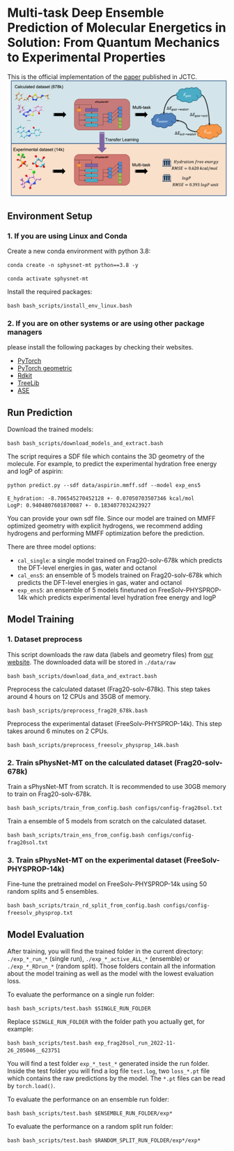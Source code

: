 # Multi-task Deep Ensemble Prediction of Molecular Energetics in Solution: From Quantum Mechanics to Experimental Properties

This is the official implementation of the [paper](https://pubs.acs.org/doi/full/10.1021/acs.jctc.2c01024) published in JCTC.
![](figures/toc.png)

## Environment Setup

### 1. If you are using Linux and Conda

Create a new conda environment with python 3.8:

`conda create -n sphysnet-mt python==3.8 -y`

`conda activate sphysnet-mt`

Install the required packages:

`bash bash_scripts/install_env_linux.bash`

### 2. If you are on other systems or are using other package managers

 please install the following packages by checking their websites.

- [PyTorch](https://pytorch.org/)
- [PyTorch geometric](https://pytorch-geometric.readthedocs.io/en/latest/notes/installation.html)
- [Rdkit](https://www.rdkit.org/docs/Install.html)
- [TreeLib](https://pypi.org/project/treelib/)
- [ASE](https://pypi.org/project/ase/)

## Run Prediction

Download the trained models:

`bash bash_scripts/download_models_and_extract.bash`

The script requires a SDF file which contains the 3D geometry of the molecule. For example, to predict the experimental hydration free energy and logP of aspirin:

`python predict.py --sdf data/aspirin.mmff.sdf --model exp_ens5`


```
E_hydration: -8.706545270452128 +- 0.07050703507346 kcal/mol
LogP: 0.9404807601870087 +- 0.1834077032423927
```

You can provide your own sdf file. Since our model are trained on MMFF optimized geometry with explicit hydrogens, we recommend adding hydrogens and performing MMFF optimization before the prediction.

There are three model options:

- `cal_single`: a single model trained on Frag20-solv-678k which predicts the DFT-level energies in gas, water and octanol
- `cal_ens5`: an ensemble of 5 models trained on Frag20-solv-678k which predicts the DFT-level energies in gas, water and octanol
- `exp_ens5`: an ensemble of 5 models finetuned on FreeSolv-PHYSPROP-14k which predicts experimental level hydration free energy and logP

## Model Training

### 1. Dataset preprocess

This script downloads the raw data (labels and geometry files) from [our website](https://yzhang.hpc.nyu.edu/IMA/). The downloaded data will be stored in `./data/raw`

`bash bash_scripts/download_data_and_extract.bash`

Preprocess the calculated dataset (Frag20-solv-678k). This step takes around 4 hours on 12 CPUs and 35GB of memory.

`bash bash_scripts/preprocess_frag20_678k.bash`

Preprocess the experimental dataset (FreeSolv-PHYSPROP-14k). This step takes around 6 minutes on 2 CPUs.

`bash bash_scripts/preprocess_freesolv_physprop_14k.bash`

### 2. Train sPhysNet-MT on the calculated dataset (Frag20-solv-678k)

Train a sPhysNet-MT from scratch. It is recommended to use 30GB memory to train on Frag20-solv-678k.

`bash bash_scripts/train_from_config.bash configs/config-frag20sol.txt`

Train a ensemble of 5 models from scratch on the calculated dataset.

`bash bash_scripts/train_ens_from_config.bash configs/config-frag20sol.txt`

### 3. Train sPhysNet-MT on the experimental dataset (FreeSolv-PHYSPROP-14k)

Fine-tune the pretrained model on FreeSolv-PHYSPROP-14k using 50 random splits and 5 ensembles.

`bash bash_scripts/train_rd_split_from_config.bash configs/config-freesolv_physprop.txt`

## Model Evaluation

After training, you will find the trained folder in the current directory: `./exp_*_run_*` (single run), `./exp_*_active_ALL_*` (ensemble) or `./exp_*_RDrun_*` (random split). Those folders contain all the information about the model training as well as the model with the lowest evaluation loss. 

To evaluate the performance on a single run folder:

`bash bash_scripts/test.bash $SINGLE_RUN_FOLDER`

Replace `$SINGLE_RUN_FOLDER` with the folder path you actually get, for example:

`bash bash_scripts/test.bash exp_frag20sol_run_2022-11-26_205046__623751`

You will find a test folder `exp_*_test_*` generated inside the run folder. Inside the test folder you will find a log file `test.log`, two `loss_*.pt` file which contains the raw predictions by the model. The `*.pt` files can be read by `torch.load()`.

To evaluate the performance on an ensemble run folder:

`bash bash_scripts/test.bash $ENSEMBLE_RUN_FOLDER/exp*`

To evaluate the performance on a random split run folder:

`bash bash_scripts/test.bash $RANDOM_SPLIT_RUN_FOLDER/exp*/exp*`
